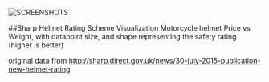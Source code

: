 ![SCREENSHOTS](https://raw.github.com/derekneil/sharpRatings/master/price-vs-weight.png "price vs weight")

##Sharp Helmet Rating Scheme Visualization
Motorcycle helmet Price vs Weight, with datapoint size, and shape representing the safety rating (higher is better)

original data from http://sharp.direct.gov.uk/news/30-july-2015-publication-new-helmet-rating